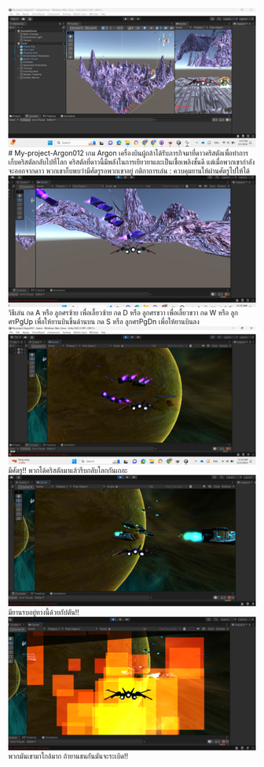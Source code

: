 <img src=MapCistal.png># My-project-Argon012 เกม Argon เครื่องบินผู้กล้าได้รับภารกิจมาที่ดาวคริสตัลเพื่อทำการเก็บคริสตัลกลับไปที่โลก คริสตัลที่ดาวนี้มีพลังในการเยียวยาและเป็นเชื้อเพลิงชั้นดี แต่เมื่อพวกเขากำลังจะออกจากดาว พวกเขาก็บพบว่ามีศัตรูรอพวกเขาอยู่  กติกาการเล่น : ควบคุมยานให้ผ่านศัตรูไปให้ได้
<img src=game3.png> วิธีเล่น กด A หรือ ลูกศรซ้าย เพื่อเลี้ยวซ้าย กด D หรือ ลูกศรขวา เพื่อเลี้ยวขวา กด W หรือ ลูกศรPgUp เพื่อให้ยานบินขึ้นด้านบน กด S หรือ ลูกศรPgDn เพื่อให้ยานบินลง
<img src=game1.png>มีศัตรู!! พวกได้คริสตัลมาแล้วรีบกลับโลกกันเถอะ
<img src=game4.png>มียานรบอยู่ทางนี้ด้วยกัปตัน!!
<img src=game2.png>พวกมันเขามาใกล้มาก ถ้ายานชนกันมันจะระเบิด!!

 
